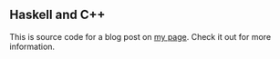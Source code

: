 Haskell and C++
---------------

This is source code for a blog post on [my page](http://www.codinginfinity.me/post/2015-04-18/haskell_and_cpp "Coding Infinity"). Check it out for more information.
